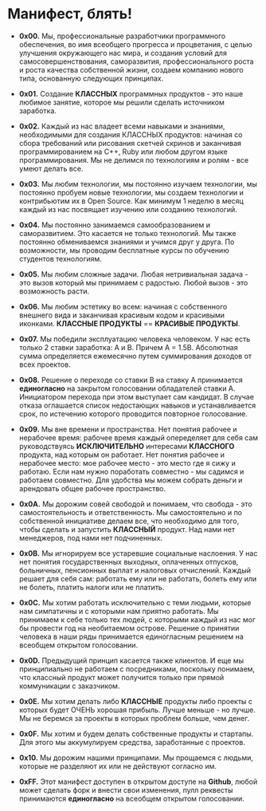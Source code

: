 Манифест, блять!
========

* **0x00.** Мы, профессиональные разработчики программного обеспечения, во имя всеобщего прогресса и процветания, с целью улучшения окружающего нас мира, и создания условий для самосовершенствования, саморазвития, профессионального роста и роста качества собственной жизни, создаем компанию нового типа, основанную следующих принципах.

* **0x01.** Создание **КЛАССНЫХ** программных продуктов - это наше любимое занятие, которое мы решили сделать источником заработка.

* **0x02.** Каждый из нас владеет всеми навыками и знаниями, необходимыми для создания КЛАССНЫХ продуктов: начиная со сбора требований или рисования скетчей скринов и заканчивая программированием на C++, Ruby или любом другом языке программирования. Мы не делимся по технологиям и ролям - все умеют делать все.

* **0x03.** Мы любим технологии, мы постоянно изучаем технологии, мы постоянно пробуем новые технологии, мы создаем технологии и контрибьютим их в Open Source. Как минимум 1 неделю в месяц каждый из нас посвящает изучению или созданию технологий.

* **0x04.** Мы постоянно занимаемся самообразованием и саморазвитием. Это касается не только технологий. Мы также постоянно обмениваемся знаниями и учимся друг у друга. По возможности, мы проводим бесплатные курсы по обучению студентов технологиям.

* **0x05.** Мы любим сложные задачи. Любая нетривиальная задача - это вызов который мы принимаем с радостью. Любой вызов - это возможность расти.

* **0x06.** Мы любим эстетику во всем: начиная с собственного внешнего вида и заканчивая красивым кодом и красивыми иконками. **КЛАССНЫЕ ПРОДУКТЫ** == **КРАСИВЫЕ ПРОДУКТЫ**.

* **0x07.** Мы победили эксплуатацию человека человеком. У нас есть только 2 ставки заработка: A и B. Причем A = 1.5B. Абсолютная сумма определяется ежемесячно путем суммирования доходов от всех проектов.

* **0x08.** Решение о переходе со ставки B на ставку A принимается **единогласно** на закрытом голосовании обладателей ставки A. Инициатором перехода при этом выступает сам кандидат. В случае отказа оглашается список недостающих навыков и устанавливается срок, по истечению которого проводится повторное голосование.

* **0x09.** Мы вне времени и пространства. Нет понятия рабочее и нерабочее время: рабочее время каждый опеределяет для себя сам руководствуясь **ИСКЛЮЧИТЕЛЬНО** интересами **КЛАССНОГО** продукта, над которым он работает. Нет понятия рабочее и нерабочее место: мое рабочее место - это место где я сижу и работаю. Если нам нужно поработать совместно - мы садимся и работаем совместно. Для удобства мы можем собрать деньги и арендовать общее рабочее пространство.

* **0x0A.** Мы дорожим совей свободой и понимаем, что свобода - это самостоятельность и ответственность. Мы самостоятельно и по собственной инициативе делаем все, что необходимо для того, чтобы сделать и запустить **КЛАССНЫЙ** продукт. Над нами нет менеджеров, под нами нет подчиненных.

* **0x0B.** Мы игнорируем все устаревшие социальные наслоения. У нас нет понятия государственных выходных, оплаченных отпусков, больничных, пенсионных выплат и налоговых отчислений. Каждый решает для себя сам: работать ему или не работать, болеть ему или не болеть, платить налоги или не платить.

* **0x0C.** Мы хотим работать исключительно с теми людьми, которые нам симпатичны и с которыми нам приятно работать. Мы принимаем к себе только тех людей, c которыми каждый из нас мог бы провести год на необитаемом острове. Решение о принятии человека в наши ряды принимается единогласным решением на всеобщем открытом голосовании.

* **0x0D.** Предыдущий принцип касается также клиентов. И еще мы принципиально не работаем с посредниками, поскольку понимаем, что классный продукт может получится только при прямой коммуникации с заказчиком.

* **0x0E.** Мы хотим делать либо **КЛАССНЫЕ** продукты либо проекты с которых будет ОЧЕНЬ хорошая прибыль. Лучше меньше - но лучше. Мы не беремся за проекты в которых проблем больше, чем денег.

* **0x0F.** Мы хотим и будем делать собственные продукты и стартапы. Для этого мы аккумулируем средства, заработанные с проектов.

* **0x10.** Мы дорожим нашими принципами. Мы прощаемся с людьми, которые не разделяют их или не действуют согласно им.

* **0xFF.** Этот манифест доступен в открытом доступе на **Github**, любой может сделать форк и внести свои изменения, пулл реквесты принимаются **единогласно** на всеобщем открытом голосовании.
